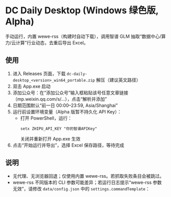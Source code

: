 # DC Daily Desktop (Windows 绿色版, Alpha)

手动运行，内置 wewe-rss（构建时自动下载），调用智谱 GLM 抽取“数据中心/算力/云计算”行业动态，去重后导出 Excel。

## 使用
1. 进入 Releases 页面，下载 `dc-daily-desktop_<version>_win64_portable.zip` 解压（建议英文路径）
2. 双击 App.exe 启动
3. 添加公众号：在“添加公众号”输入框粘贴该号任意文章链接（mp.weixin.qq.com/s/...），点击“解析并添加”
4. 日期范围默认“前一日 00:00–23:59, Asia/Shanghai”
5. 运行前设置环境变量（Alpha 版暂不持久化 API Key）：
   - 打开 PowerShell，运行：
     ```
     setx ZHIPU_API_KEY "你的智谱APIKey"
     ```
     关闭并重新打开 App.exe 生效
6. 点击“开始运行并导出”，选择 Excel 保存路径，等待完成

## 说明
- 无代理、无浏览器回退；仅使用内置 wewe-rss。若抓取失败条目会被跳过。
- wewe-rss 不同版本的 CLI 参数可能差异；若运行日志提示“wewe-rss 参数无效”，请修改 `data/config.json` 中的 `settings.commandTemplate`：

